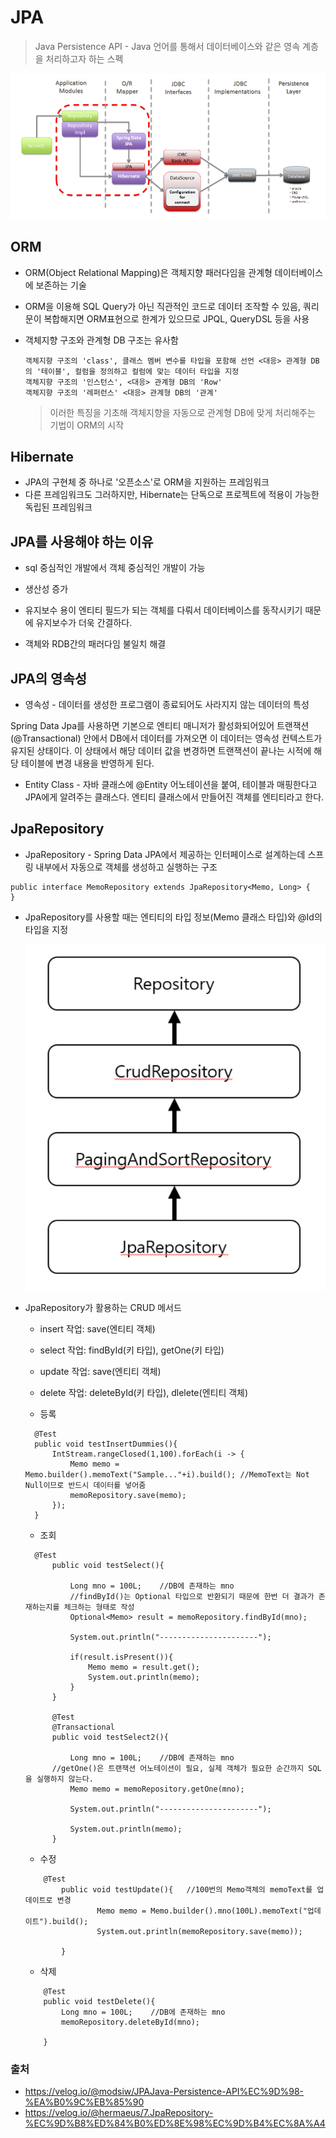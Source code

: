 # JPA

> Java Persistence API - Java 언어를 통해서 데이터베이스와 같은 영속 계층을 처리하고자 하는 스펙

![](https://github.com/kabommm/TIL/blob/main/Spring/img/JPA.PNG)

## ORM

- ORM(Object Relational Mapping)은 객체지향 패러다임을 관계형 데이터베이스에 보존하는 기술
- ORM을 이용해 SQL Query가 아닌 직관적인 코드로 데이터 조작할 수 있음, 쿼리문이 복합해지면 ORM표현으로 한계가 있으므로 JPQL, QueryDSL 등을 사용
- 객체지향 구조와 관계형 DB 구조는 유사함

      객체지향 구조의 'class', 클래스 멤버 변수를 타입을 포함해 선언 <대응> 관계형 DB의 '테이블', 컬럼을 정의하고 컬럼에 맞는 데이터 타입을 지정
      객체지향 구조의 '인스턴스', <대응> 관계형 DB의 'Row'
      객체지향 구조의 '레퍼런스' <대응> 관계형 DB의 '관계'

  > 이러한 특징을 기초해 객체지향을 자동으로 관계형 DB에 맞게 처리해주는 기법이 ORM의 시작

## Hibernate

- JPA의 구현체 중 하나로 '오픈소스'로 ORM을 지원하는 프레임워크
- 다른 프레임워크도 그러하지만, Hibernate는 단독으로 프로젝트에 적용이 가능한 독립된 프레임워크

## JPA를 사용해야 하는 이유

- sql 중심적인 개발에서 객체 중심적인 개발이 가능

- 생산성 증가

- 유지보수 용이
  엔티티 필드가 되는 객체를 다뤄서 데이터베이스를 동작시키기 때문에 유지보수가 더욱 간결하다.

- 객체와 RDB간의 패러다임 불일치 해결

## JPA의 영속성

- 영속성 - 데이터를 생성한 프로그램이 종료되어도 사라지지 않는 데이터의 특성

Spring Data Jpa를 사용하면 기본으로 엔티티 매니저가 활성화되어있어 트랜잭션(@Transactional) 안에서 DB에서 데이터를 가져오면 이 데이터는 영속성 컨텍스트가 유지된 상태이다.
이 상태에서 해당 데이터 값을 변경하면 트랜잭션이 끝나는 시적에 해당 테이블에 변경 내용을 반영하게 된다.

- Entity Class - 자바 클래스에 @Entity 어노테이션을 붙여, 테이블과 매핑한다고 JPA에게 알려주는 클래스다.
  엔티티 클래스에서 만들어진 객체를 엔티티라고 한다.

## JpaRepository

- JpaRepository - Spring Data JPA에서 제공하는 인터페이스로 설계하는데 스프링 내부에서 자동으로 객체를 생성하고 실행하는 구조

```
public interface MemoRepository extends JpaRepository<Memo, Long> {
}
```

- JpaRepository를 사용할 때는 엔티티의 타입 정보(Memo 클래스 타입)와 @Id의 타입을 지정

  ![](https://github.com/kabommm/TIL/blob/main/Spring/img/JpaRepository.PNG)

- JpaRepository가 활용하는 CRUD 메서드

  - insert 작업: save(엔티티 객체)
  - select 작업: findById(키 타입), getOne(키 타입)
  - update 작업: save(엔티티 객체)
  - delete 작업: deleteById(키 타입), dlelete(엔티티 객체)

  - 등록

  ```
    @Test
    public void testInsertDummies(){
        IntStream.rangeClosed(1,100).forEach(i -> {
            Memo memo = Memo.builder().memoText("Sample..."+i).build(); //MemoText는 Not Null이므로 반드시 데이터를 넣어줌
            memoRepository.save(memo);
        });
    }
  ```

  - 조회

  ```
    @Test
        public void testSelect(){

            Long mno = 100L;    //DB에 존재하는 mno
            //findById()는 Optional 타입으로 반환되기 때문에 한번 더 결과가 존재하는지를 체크하는 형태로 작성
            Optional<Memo> result = memoRepository.findById(mno);

            System.out.println("----------------------");

            if(result.isPresent()){
                Memo memo = result.get();
                System.out.println(memo);
            }
        }

        @Test
        @Transactional
        public void testSelect2(){

            Long mno = 100L;    //DB에 존재하는 mno
        //getOne()은 트랜잭션 어노테이션이 필요, 실제 객체가 필요한 순간까지 SQL을 실행하지 않는다.
            Memo memo = memoRepository.getOne(mno);

            System.out.println("----------------------");

            System.out.println(memo);
        }
  ```

  - 수정

  ```
      @Test
          public void testUpdate(){   //100번의 Memo객체의 memoText를 업데이트로 변경
                  Memo memo = Memo.builder().mno(100L).memoText("업데이트").build();
                  System.out.println(memoRepository.save(memo));

          }
  ```

  - 삭제

  ```
      @Test
      public void testDelete(){
          Long mno = 100L;    //DB에 존재하는 mno
          memoRepository.deleteById(mno);

      }
  ```

### 출처

- <https://velog.io/@modsiw/JPAJava-Persistence-API%EC%9D%98-%EA%B0%9C%EB%85%90>
- <https://velog.io/@hermaeus/7.JpaRepository-%EC%9D%B8%ED%84%B0%ED%8E%98%EC%9D%B4%EC%8A%A4>
